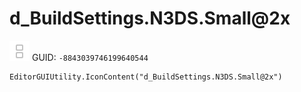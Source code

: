 # d_BuildSettings.N3DS.Small@2x
![](/img/d_BuildSettings.N3DS.Small@2x.png)
GUID: `-8843039746199640544`
```
EditorGUIUtility.IconContent("d_BuildSettings.N3DS.Small@2x")
```

